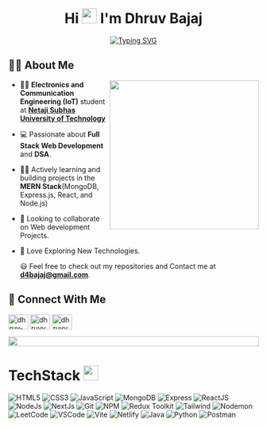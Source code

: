  <div align="center">
  
  <h1>Hi <img src="https://media.giphy.com/media/hvRJCLFzcasrR4ia7z/giphy.gif" width="30px"> I'm Dhruv Bajaj</h1>
  
</div>

<div align="center">

[![Typing SVG](https://readme-typing-svg.demolab.com?font=Fira+Code&weight=500&size=27&pause=1000&center=true&vCenter=true&width=600&height=65&lines=%F0%9F%93%98+Currently+Learning+DSA;%F0%9F%A7%91%E2%80%8D%F0%9F%92%BB+Full+Stack+Developer;%F0%9F%9A%80+Currently+Working+on+MERN+Stack)](https://git.io/typing-svg)


</div>

## 👨‍💻 About Me
<div >
  <img src="https://user-images.githubusercontent.com/74038190/212750672-2f3f2b50-c84f-4ed8-a60a-849ae69ff9df.gif" width="300px" align="right"/>
  
 
     
   -  🧑‍🎓 **Electronics and Communication Engineering (IoT)** student at **[Netaji Subhas University of Technology](http://nsut.ac.in/en/home)**
     
   - 💻 Passionate about **Full Stack Web Development** and **DSA**.
     
   - 👨‍💻 Actively learning and building projects in the **MERN Stack**(MongoDB, Express.js, React, and Node.js)
  
   - 🔭 Looking to collaborate on Web development Projects.
  
   - 🌱 Love Exploring New Technologies. <br>

     😃 Feel free to check out my repositories and Contact me at **d4bajaj@gmail.com**.
 
</div>

## 🔗 Connect With Me
<a href="https://linkedin.com/in/dhruvbajaj13" target="blank"><img align="center" src="https://raw.githubusercontent.com/rahuldkjain/github-profile-readme-generator/master/src/images/icons/Social/linked-in-alt.svg" alt="dhruv-bajaj" height="30" width="40" /></a>
</a>
<a href="https://www.leetcode.com/dhruvvv1307" target="blank"><img align="center" src="https://raw.githubusercontent.com/rahuldkjain/github-profile-readme-generator/master/src/images/icons/Social/leet-code.svg" alt="dhruvvv1307" height="30" width="40" /></a>
<a href="https://instagram.com/dhruvvv_1307" target="blank"><img align="center" src="https://raw.githubusercontent.com/rahuldkjain/github-profile-readme-generator/master/src/images/icons/Social/instagram.svg" alt="dhruvvv_1307" height="30" width="40" /></a>
</p>

<img src="https://i.imgur.com/dBaSKWF.gif" height="20" width="100%">

# TechStack <img src = "https://media2.giphy.com/media/QssGEmpkyEOhBCb7e1/giphy.gif?cid=ecf05e47a0n3gi1bfqntqmob8g9aid1oyj2wr3ds3mg700bl&rid=giphy.gif" width = 30px>

<p>
<img src="https://img.shields.io/badge/HTML5-ED9526?style=for-the-badge&logo=html5&logoColor=white" alt="HTML5" />
<img src="https://img.shields.io/badge/CSS3-1672EC?style=for-the-badge&logo=css3&logoColor=white" alt="CSS3" />
<img src="https://img.shields.io/badge/JavaScript-F0D042?style=for-the-badge&logo=javascript&logoColor=black" alt="JavaScript" />
<img src="https://img.shields.io/badge/MongoDB-%234DB33D.svg?style=for-the-badge&logo=mongodb&logoColor=white" alt="MongoDB" />
<img src="https://img.shields.io/badge/Express.js-%23000000.svg?style=for-the-badge&logo=express&logoColor=white" alt="Express" />
<img src="https://img.shields.io/badge/React-20232A?style=for-the-badge&logo=react&logoColor=61DAFB" alt="ReactJS" />
<img src="https://img.shields.io/badge/Node.js-%23339933.svg?style=for-the-badge&logo=node.js&logoColor=white" alt="NodeJs" />
<img src="https://img.shields.io/badge/next.js-000000?style=for-the-badge&logo=nextdotjs&logoColor=white" alt="NextJs" />
<img src="https://img.shields.io/badge/Git-DA100B?style=for-the-badge&logo=git&logoColor=white" alt="Git" /> 
<img src="https://img.shields.io/badge/NPM-%23000000.svg?style=for-the-badge&logo=npm&logoColor=white" alt="NPM" />
<img src="https://img.shields.io/badge/Redux-593D88?style=for-the-badge&logo=redux&logoColor=white" alt="Redux Toolkit" />
<img src="https://img.shields.io/badge/Tailwind_CSS-092749?style=for-the-badge&logo=tailwindcss&logoColor=06B6D4&labelColor=000000" alt="Tailwind" />
<img src="https://img.shields.io/badge/NODEMON-%23323330.svg?style=for-the-badge&logo=nodemon&logoColor=%BBDEAD" alt="Nodemon" />
<img src="https://img.shields.io/badge/LeetCode-000000?style=for-the-badge&logo=LeetCode&logoColor=#d16c06" alt="LeetCode" />
<img src="https://img.shields.io/badge/Visual_Studio-0078d7?style=for-the-badge&logo=visual%20studio&logoColor=white" alt="VSCode" />
<img src="https://img.shields.io/badge/vite-%23646CFF.svg?style=for-the-badge&logo=vite&logoColor=white" alt="Vite" />
<img src="https://img.shields.io/badge/netlify-%23000000.svg?style=for-the-badge&logo=netlify&logoColor=#00C7B7" alt="Netlify" />
<img src="https://img.shields.io/badge/Java-%23ED8B00.svg?logo=openjdk&logoColor=white" alt="Java "/>
<img src="https://img.shields.io/badge/python-3670A0?style=for-the-badge&logo=python&logoColor=ffdd54" alt="Python" />
<img src="https://img.shields.io/badge/Postman-FF6C37?style=for-the-badge&logo=postman&logoColor=white" alt="Postman" />
</p>

















